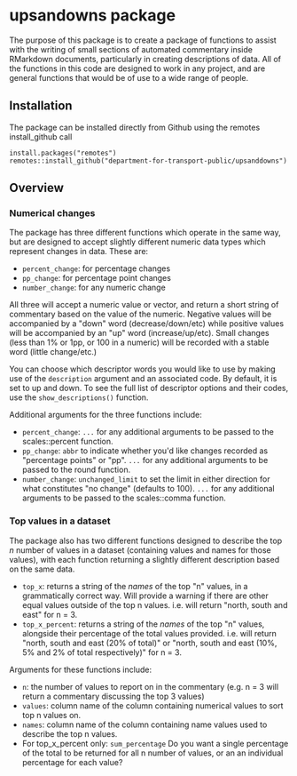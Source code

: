 # upsandowns package

The purpose of this package is to create a package of functions to assist with the writing of small sections of automated commentary inside RMarkdown documents, particularly in creating descriptions of data. All of the functions in this code are designed to work in any project, and are general functions that would be of use to a wide range of people.

## Installation

The package can be installed directly from Github using the remotes install_github call

```
install.packages("remotes")
remotes::install_github("department-for-transport-public/upsanddowns")
```

## Overview

### Numerical changes

The package has three different functions which operate in the same way, but are designed to accept slightly different numeric data types which represent changes in data. These are:

* `percent_change`: for percentage changes
* `pp_change`: for percentage point changes
* `number_change`: for any numeric change

All three will accept a numeric value or vector, and return a short string of commentary based on the value of the numeric. Negative values will be accompanied by a "down" word (decrease/down/etc) while positive values will be accompanied by an "up" word (increase/up/etc). Small changes (less than 1% or 1pp, or 100 in a numeric) will be recorded with a stable word (little change/etc.)

You can choose which descriptor words you would like to use by making use of the `description` argument and an associated code. By default, it is set to up and down. To see the full list of descriptor options and their codes, use the `show_descriptions()` function.

Additional arguments for the three functions include:

* `percent_change`: `...` for any additional arguments to be passed to the scales::percent function. 
* `pp_change`: `abbr` to indicate whether you'd like changes recorded as "percentage points" or "pp". `...` for any additional arguments to be passed to the round function. 
* `number_change`: `unchanged_limit` to set the limit in either direction for what constitutes "no change" (defaults to 100). `...` for any additional arguments to be passed to the scales::comma function. 

### Top values in a dataset

The package also has two different functions designed to describe the top *n* number of values in a dataset (containing values and names for those values), with each function returning a slightly different description based on the same data.

* `top_x`: returns a string of the *names* of the top "n" values, in a grammatically correct way. Will provide a warning if there are other equal values outside of the top n values. i.e. will return "north, south and east" for n = 3.
* `top_x_percent`: returns a string of the *names* of the top "n" values, alongside their percentage of the total values provided. i.e. will return "north, south and east (20% of total)" or "north, south and east (10%, 5% and 2% of total respectively)" for n = 3.

Arguments for these functions include:

* `n`: the number of values to report on in the commentary (e.g. n = 3 will return a commentary discussing the top 3 values)
* `values`: column name of the column containing numerical values to sort top n values on. 
* `names`: column name of the column containing name values used to describe the top n values. 
* For top_x_percent only: `sum_percentage` Do you want a single percentage of the total to be returned for all n number of values, or an an individual percentage for each value?
